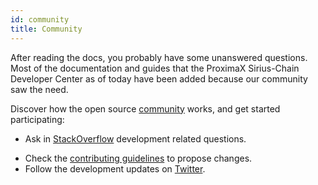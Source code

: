 ```yaml
---
id: community
title: Community
---
```

After reading the docs, you probably have some unanswered questions. Most of the documentation and guides that the ProximaX Sirius-Chain Developer Center as of today have been added because our community saw the need.

Discover how the open source [community](https://github.com/proximax-storage/community/) works, and get started participating:

- Ask in [StackOverflow](https://stackoverflow.com/tags/xpx/) development related questions.

<!-- 9- Reach our community joining the official [Slack](https://join.slack.com/t/xpx-chain/shared_invite/enQtMzY4MDc2NTg0ODgyLTFhZjgxM2NhYTQ1MTY1Mjk0ZDE2ZTJlYzUxYWYxYmJlYjAyY2EwNGM5NzgxMjM4MGEzMDc5ZDIwYTgzZjgyODM).
-->

- Check the [contributing guidelines](./suggesting-changes.md) to propose changes.
- Follow the development updates on [Twitter](https://twitter.com/proximaxio).
